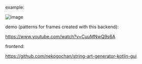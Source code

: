 example:

![image](https://github.com/nekogochan/string-art-generator/assets/44098718/5ce234ea-05ce-43f1-9281-ecc3899cb06c)

demo (patterns for frames created with this backend):

https://www.youtube.com/watch?v=CuuMNwQ9s6A

frontend:

https://github.com/nekogochan/string-art-generator-kotlin-gui
